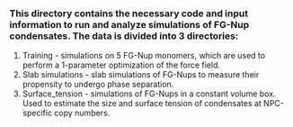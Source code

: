 ### This directory contains the necessary code and input information to run and analyze simulations of FG-Nup condensates. The data is divided into 3 directories:

1. Training - simulations on 5 FG-Nup monomers, which are used to perform a 1-parameter optimization of the force field.
2. Slab simulations - slab simulations of FG-Nups to measure their propensity to undergo phase separation.
3. Surface_tension - simulations of FG-Nups in a constant volume box. Used to estimate the size and surface tension of condensates at NPC-specific copy numbers.

